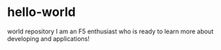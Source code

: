 # hello-world
world repository
I am an F5 enthusiast who is ready to learn more about developing and applications!
